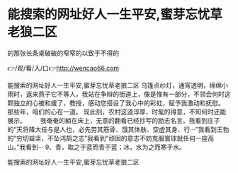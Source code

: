 # 能搜索的网址好人一生平安,蜜芽忘忧草老狼二区
的那张长条桌破破的窄窄的以致于不得的

👉/观/看/入/口👉http://wencao66.com

能搜索的网址好人一生平安,蜜芽忘忧草老狼二区	乌篷点纱灯，通宵透明，绵绵小雨时，返来燕子它不等人，我站在争辩的街道上，像是惟有一部分，不领会何时这颗独立的心被和缓了，教授，感动您搭设了我心中的彩虹，赋予我激动和抚慰。
那些年，咱们的心在一道。
现此刻，农村这道淳厚、时髦的得意，不知何时还能展示。
　　我奄奄的躺在床上，无意的翻看已经抄写的励志名言。我看到庄子的“天将降大任与是人也，必先劳其筋骨、饿其体肤、空虚其身、行···”我看到王勃的“穷切益坚，不坠鸿鹄之志”我看到“顽固的意志不妨克服寰球就任何一座高山。”我看到···
		9、青，取之于蓝而青于蓝；冰，水为之而寒于水。

能搜索的网址好人一生平安,蜜芽忘忧草老狼二区

